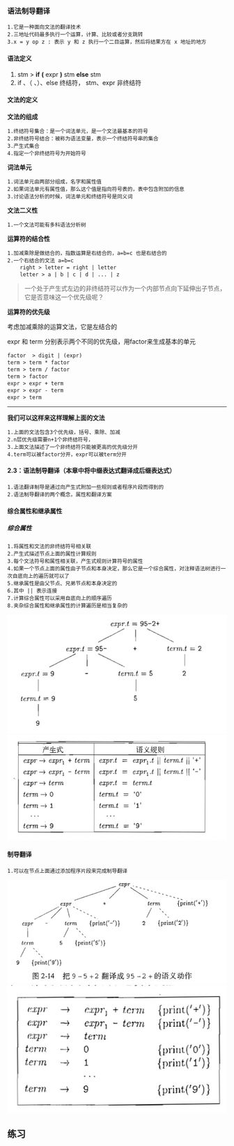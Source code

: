 ### 语法制导翻译

    1.它是一种面向文法的翻译技术
    2.三地址代码最多执行一个运算，计算、比较或者分支跳转
    3.x = y op z : 表示 y 和 z 执行一个二目运算，然后将结果方在 x 地址的地方


#### 语法定义

1. stm > **if** **(** expr **)** stm **else** stm
2. if 、（ 、）、else 终结符， stm、expr 非终结符

#### 文法的定义

**文法的组成**
    
    1.终结符号集合：是一个词法单元，是一个文法最基本的符号
    2.非终结符号结合：被称为语法变量，表示一个终结符号串的集合
    3.产生式集合
    4.指定一个非终结符号为开始符号

**词法单元**

    1.词法单元由两部分组成，名字和属性值
    2.如果词法单元有属性值，那么这个值是指向符号表的，表中包含附加的信息
    3.讨论语法分析的时候，词法单元和终结符号是同义词

**文法二义性**

    1.一个文法可能有多科语法分析树

**运算符的结合性**

    1.加减乘除是做结合的，指数运算是右结合的，a=b=c 也是右结合的
    2.一个右结合的文法 a=b=c
        right > letter = right | letter
        letter > a | b | c | d | ... | z
    
> 一个处于产生式左边的非终结符可以作为一个内部节点向下延伸出子节点，它是否意味这一个优先级呢？

**运算符的优先级**

考虑加减乘除的运算文法，它是左结合的

expr 和 term 分别表示两个不同的优先级，用factor来生成基本的单元

    factor  > digit | (expr)
    term > term * factor
    term > term / factor
    term > factor
    expr > expr + term
    expr > expr - term
    expr > term

****

**我们可以这样来这样理解上面的文法**

    1.上面的文法包含3个优先级，括号、乘除、加减
    2.n层优先级需要n+1个非终结符号，
    3.上面文法描述了一个非终结符只能被更高的优先级分开
    4.term可以被factor分开，expr可以被term分开

#### 2.3：语法制导翻译（本章中将中缀表达式翻译成后缀表达式）

    1.语法翻译制导是通过向产生式附加一些规则或者程序片段而得到的
    2.语法制导翻译的两个概念，属性和翻译方案

#### 综合属性和继承属性

##### 综合属性

    1.将属性和文法的非终结符号相关联
    2.产生式描述节点上面的属性计算规则
    3.每个文法符号和属性相关联，产生式规则计算符号的属性
    4.如果一个节点上面的属性由子节点和本身决定，那么它是一个综合属性，对注释语法树进行一次自底向上的遍历就可以了
    5.继承属性是由父节点、兄弟节点和本身决定的
    6.其中 || 表示连接
    7.计算综合属性可以采用自底向上的顺序遍历
    8.夹杂综合属性和继承属性的计算遍历是相当复杂的


![blockchain](static/1.jpg "")
![blockchain](static/2.jpg "")

#### 制导翻译
    
    1.可以在节点上面通过添加程序片段来完成制导翻译

![blockchain](static/3.jpg "")
![blockchain](static/4.jpg "")


## 练习
